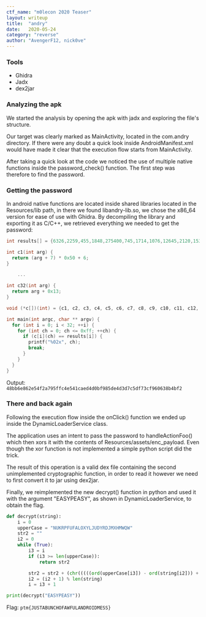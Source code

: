 ```yaml
---
ctf_name: "m0lecon 2020 Teaser"
layout: writeup
title:	"andry"
date:	2020-05-24
category: "reverse"
author: "AvengerF12, nick0ve"
---
```

### Tools
- Ghidra
- Jadx
- dex2jar

### Analyzing the apk
We started the analysis by opening the apk with jadx and exploring the file's structure.

Our target was clearly marked as MainActivity, located in the com.andry directory.
If there were any doubt a quick look inside AndroidManifest.xml would have made it clear that the execution flow starts from MainActivity.

After taking a quick look at the code we noticed the use of multiple native functions inside the password_check() function.
The first step was therefore to find the password.

### Getting the password
In android native functions are located inside shared libraries located in the Resources/lib path, in there we found libandry-lib.so, we chose the x86_64 version for ease of use with Ghidra.
By decompiling the library and exporting it as C/C++, we retrieved everything we needed to get the password:

```c
int results[] = {6326,2259,455,1848,275400,745,1714,1076,12645,2120,153664,10371,37453,203640,691092,36288,753,2011,59949,18082,538,12420,2529,1130,6076,11702,47217,1056,207,11315,2676,261};

int c1(int arg) {
  return (arg + 7) * 0x50 + 6;
}

    ...

int c32(int arg) {
  return arg + 0x13;
}

void (*c[])(int) = {c1, c2, c3, c4, c5, c6, c7, c8, c9, c10, c11, c12, c13, c14, c15, c16, c17, c18, c19, c20, c21, c22, c23, c24, c25, c26, c27, c28, c29, c30, c31, c32};

int main(int argc, char ** argv) {
  for (int i = 0; i < 32; ++i) {
    for (int ch = 0; ch <= 0xff; ++ch) {
      if (c[i](ch) == results[i]) {
        printf("%02x", ch);
        break;
      }
    }
  }
}
```

Output: `48bb6e862e54f2a795ffc4e541caed4d0bf985de4d3d7c5df73cf960638b4bf2`

### There and back again
Following the execution flow inside the onClick() function we ended up inside the DynamicLoaderService class.

The application uses an intent to pass the password to handleActionFoo() which then xors it with the contents of Resources/assets/enc_payload.
Even though the xor function is not implemented a simple python script did the trick.

The result of this operation is a valid dex file containing the second unimplemented cryptographic function, in order to read it however we need to first convert it to jar using dex2jar.

Finally, we reimplemented the new decrypt() function in python and used it with the argument "EASYPEASY", as shown in DynamicLoaderService, to obtain the flag.

```python
def decrypt(string):
    i = 0
    upperCase = "NUKRPFUFALOXYLJUDYRDJMXHMWQW"
    str2 = ""
    i2 = 0
    while (True):
        i3 = i
        if (i3 >= len(upperCase)):
            return str2

        str2 = str2 + (chr(((((ord(upperCase[i3]) - ord(string[i2])) + 26) % 26) + 65)))
        i2 = (i2 + 1) % len(string)
        i = i3 + 1

print(decrypt("EASYPEASY"))
```

Flag: `ptm{JUSTABUNCHOFAWFULANDROIDMESS}`
